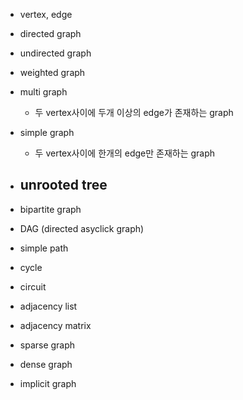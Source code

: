 - vertex, edge

- directed graph

- undirected graph

- weighted graph

- multi graph
  - 두 vertex사이에 두개 이상의 edge가 존재하는 graph

- simple graph
  - 두 vertex사이에 한개의 edge만 존재하는 graph

- unrooted tree
  - 

- bipartite graph

- DAG (directed asyclick graph)

- simple path

- cycle

- circuit

- adjacency list 

- adjacency matrix 

- sparse graph

- dense graph

- implicit graph
